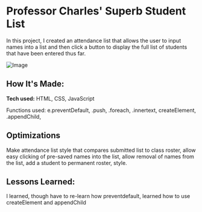 # Professor Charles' Superb Student List
In this project, I created an attendance list that allows the user to input names into a list and then click a button to display the full list of students that have been entered thus far.

![Image](student-list.png "Screenshot")
## How It's Made:

**Tech used:** HTML, CSS, JavaScript

Functions used: e.preventDefault, .push, .foreach, .innertext, createElement, .appendChild,  
## Optimizations

Make attendance list style that compares submitted list to class roster, allow easy clicking of pre-saved names into the list, allow removal of names from the list, add a student to permanent roster, style.

## Lessons Learned:

I learned, though have to re-learn how preventdefault, learned how to use createElement and appendChild
